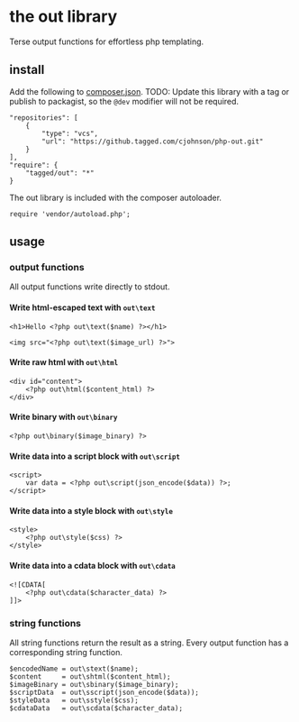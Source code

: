 the out library
===============

Terse output functions for effortless php templating.

install
-------

Add the following to [composer.json](https://getcomposer.org/).
TODO: Update this library with a tag or publish to packagist,
so the `@dev` modifier will not be required.

    "repositories": [
        {
            "type": "vcs",
            "url": "https://github.tagged.com/cjohnson/php-out.git"
        }
    ],
    "require": {
        "tagged/out": "*"
    }

The out library is included with the composer autoloader.

    require 'vendor/autoload.php';


usage
-----

### output functions

All output functions write directly to stdout.


#### Write html-escaped text with `out\text`

    <h1>Hello <?php out\text($name) ?></h1>

    <img src="<?php out\text($image_url) ?>">

#### Write raw html with `out\html`

    <div id="content">
        <?php out\html($content_html) ?>
    </div>

#### Write binary with `out\binary`

    <?php out\binary($image_binary) ?>

#### Write data into a script block with `out\script`

    <script>
        var data = <?php out\script(json_encode($data)) ?>;
    </script>

#### Write data into a style block with `out\style`

	<style>
	    <?php out\style($css) ?>
	</style>

#### Write data into a cdata block with `out\cdata`

    <![CDATA[
        <?php out\cdata($character_data) ?>
    ]]>


### string functions

All string functions return the result as a string.
Every output function has a corresponding string function.

    $encodedName = out\stext($name);
    $content     = out\shtml($content_html);
    $imageBinary = out\sbinary($image_binary);
    $scriptData  = out\sscript(json_encode($data));
    $styleData   = out\sstyle($css);
    $cdataData   = out\scdata($character_data);
